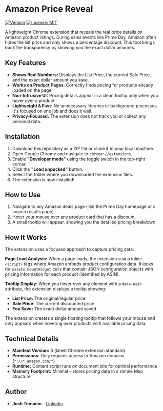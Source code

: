 # Amazon Price Reveal

[![Version](https://img.shields.io/badge/version-0.1.1-blue.svg)](https://github.com/jotomaino/amazon-price-reveal)
[![License: MIT](https://img.shields.io/badge/License-MIT-yellow.svg)](https://opensource.org/licenses/MIT)

A lightweight Chrome extension that reveals the real price details on Amazon product listings. During sales events like Prime Day, Amazon often hides the list price and only shows a percentage discount. This tool brings back the transparency by showing you the exact dollar amounts.

## Key Features

-   **Shows Real Numbers:** Displays the List Price, the current Sale Price, and the exact dollar amount you save.
-   **Works on Product Pages:** Correctly finds pricing for products already loaded on the page.
-   **Non-Intrusive UI:** Pricing details appear in a clean tooltip only when you hover over a product.
-   **Lightweight & Fast:** No unnecessary libraries or background processes. It's focused on one job and does it well.
-   **Privacy-Focused:** The extension does not track you or collect any personal data.

## Installation

1.  Download this repository as a ZIP file or clone it to your local machine.
2.  Open Google Chrome and navigate to `chrome://extensions`.
3.  Enable **"Developer mode"** using the toggle switch in the top-right corner.
4.  Click the **"Load unpacked"** button.
5.  Select the folder where you downloaded the extension files.
6.  The extension is now installed!

## How to Use

1.  Navigate to any Amazon deals page (like the Prime Day homepage or a search results page).
2.  Hover your mouse over any product card that has a discount.
3.  A small tooltip will appear, showing you the detailed pricing breakdown.

## How It Works

The extension uses a focused approach to capture pricing data:

**Page Load Analysis:** When a page loads, the extension scans inline `<script>` tags where Amazon embeds product configuration data. It looks for `assets.mountWidget` calls that contain JSON configuration objects with pricing information for each product (identified by ASIN).

**Tooltip Display:** When you hover over any element with a `data-asin` attribute, the extension displays a tooltip showing:
- **List Price:** The original/regular price
- **Sale Price:** The current discounted price  
- **You Save:** The exact dollar amount saved

The extension creates a single floating tooltip that follows your mouse and only appears when hovering over products with available pricing data.

## Technical Details

- **Manifest Version:** 3 (latest Chrome extension standard)
- **Permissions:** Only requires access to Amazon domains (`*://*.amazon.com/*`)
- **Runtime:** Content script runs on document idle for optimal performance
- **Memory Footprint:** Minimal - stores pricing data in a simple Map structure

## Author

*   **Josh Tomaino** - [LinkedIn](https://www.linkedin.com/in/jotomaino)
